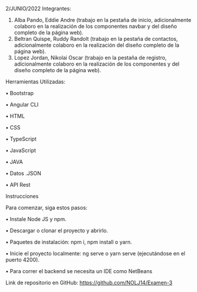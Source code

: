 2/JUNIO/2022
Integrantes:
1.	Alba Pando, Eddie Andre (trabajo en la pestaña de inicio, adicionalmente colaboro en la realización de los componentes navbar y del diseño completo de la página web).
2.	Beltran Quispe, Ruddy Randolt (trabajo en la pestaña de contactos, adicionalmente colaboro en la realización del diseño completo de la página web).
3.	Lopez Jordan, Nikolai Oscar (trabajo en la pestaña de registro, adicionalmente colaboro en la realización de los componentes y del diseño completo de la página web).

Herramientas Utilizadas:

•	Bootstrap 

•	Angular CLI

•	HTML

•	CSS

•	TypeScript

•	JavaScript

•	JAVA

•	Datos .JSON

•	API Rest

Instrucciones

Para comenzar, siga estos pasos:

•	Instale Node JS y npm.

•	Descargar o clonar el proyecto y abrirlo.

•	Paquetes de instalación: npm i, npm install o yarn.

•	Inicie el proyecto localmente: ng serve o yarn serve (ejecutándose en el puerto 4200).

•	Para correr el backend se necesita un IDE como NetBeans


Link de repositorio en GitHub: https://github.com/NOLJ14/Examen-3
